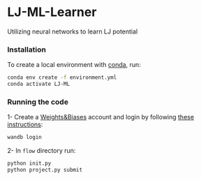 # LJ-ML-Learner
Utilizing neural networks to learn LJ potential 


### Installation
To create a local environment with [conda](https://docs.conda.io/en/latest/miniconda.html), run:
```bash
conda env create -f environment.yml
conda activate LJ-ML
```

### Running the code

1- Create a [Weights&Biases](https://wandb.ai/site) account and login by following [these instructions](https://wandb.ai/quickstart):

```bash
wandb login
```

2- In `flow` directory run:

```bash
python init.py
python project.py submit
```
